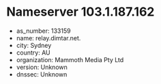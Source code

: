 # Nameserver 103.1.187.162

* as_number: 133159
* name: relay.dimtar.net.
* city: Sydney
* country: AU
* organization: Mammoth Media Pty Ltd
* version: Unknown
* dnssec: Unknown

